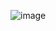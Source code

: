 
<!DOCTYPE html>
 <head>
  <body>
 


![image](https://github.com/Deangenus/ALPHA-TIERA/blob/4f8b2269a101d6118e2179dd804ad1fdf6ec5778/Alpha-Tiera-lg.png)












  

```


